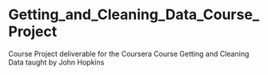 # Getting_and_Cleaning_Data_Course_Project
Course Project deliverable for the Coursera Course Getting and Cleaning Data taught by John Hopkins
